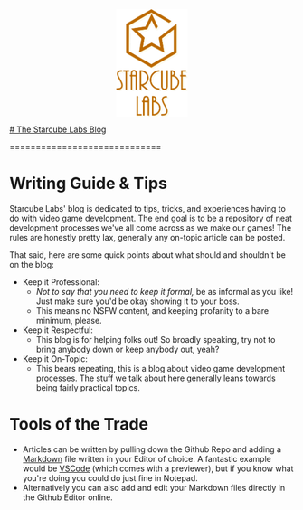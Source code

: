 <center><img align="center" width="25%" height="auto" style="display: block;  margin-left: auto;
  margin-right: auto;" src="assets/img/logos/StarcubeLabsLogo.png"></center>


[# The Starcube Labs Blog](https://www.starcubelabs.com/)

=============================

# Writing Guide & Tips

Starcube Labs' blog is dedicated to tips, tricks, and experiences having to do with video game development. The end goal is to be a repository of neat development processes we've all come across as we make our games! The rules are honestly pretty lax, generally any on-topic article can be posted. 

That said, here are some quick points about what should and shouldn't be on the blog:
  - Keep it Professional:
    - <i>Not to say that you need to keep it formal,</i> be as informal as you like! Just make sure you'd be okay showing it to your boss.
    - This means no NSFW content, and keeping profanity to a bare minimum, please.
  - Keep it Respectful:
    - This blog is for helping folks out! So broadly speaking, try not to bring anybody down or keep anybody out, yeah?
  - Keep it On-Topic:
    - This bears repeating, this is a blog about video game development processes. The stuff we talk about here generally leans towards being fairly practical topics. 

# Tools of the Trade

- Articles can be written by pulling down the Github Repo and adding a [Markdown](https://www.markdownguide.org/) file written in your Editor of choice. A fantastic example would be [VSCode](https://code.visualstudio.com/) (which comes with a previewer), but if you know what you're doing you could do just fine in Notepad. 
- Alternatively you can also add and edit your Markdown files directly in the Github Editor online.

